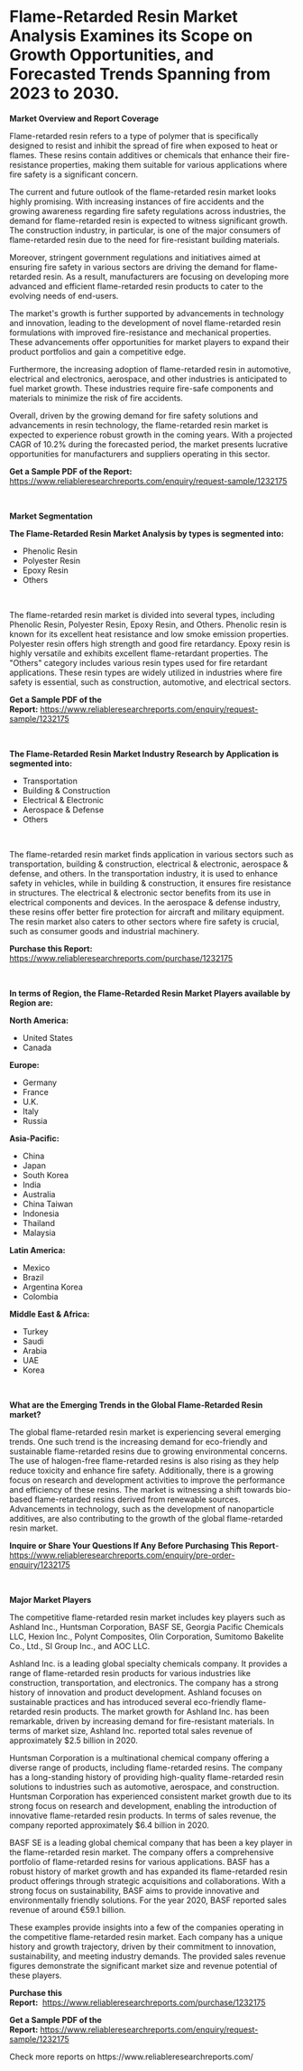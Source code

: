 <p><h1>Flame-Retarded Resin Market Analysis Examines its Scope on Growth Opportunities, and Forecasted Trends Spanning from 2023 to 2030.</h1></p><p><strong>Market Overview and Report Coverage</strong></p>
<p><p>Flame-retarded resin refers to a type of polymer that is specifically designed to resist and inhibit the spread of fire when exposed to heat or flames. These resins contain additives or chemicals that enhance their fire-resistance properties, making them suitable for various applications where fire safety is a significant concern.</p><p>The current and future outlook of the flame-retarded resin market looks highly promising. With increasing instances of fire accidents and the growing awareness regarding fire safety regulations across industries, the demand for flame-retarded resin is expected to witness significant growth. The construction industry, in particular, is one of the major consumers of flame-retarded resin due to the need for fire-resistant building materials.</p><p>Moreover, stringent government regulations and initiatives aimed at ensuring fire safety in various sectors are driving the demand for flame-retarded resin. As a result, manufacturers are focusing on developing more advanced and efficient flame-retarded resin products to cater to the evolving needs of end-users.</p><p>The market's growth is further supported by advancements in technology and innovation, leading to the development of novel flame-retarded resin formulations with improved fire-resistance and mechanical properties. These advancements offer opportunities for market players to expand their product portfolios and gain a competitive edge.</p><p>Furthermore, the increasing adoption of flame-retarded resin in automotive, electrical and electronics, aerospace, and other industries is anticipated to fuel market growth. These industries require fire-safe components and materials to minimize the risk of fire accidents.</p><p>Overall, driven by the growing demand for fire safety solutions and advancements in resin technology, the flame-retarded resin market is expected to experience robust growth in the coming years. With a projected CAGR of 10.2% during the forecasted period, the market presents lucrative opportunities for manufacturers and suppliers operating in this sector.</p></p>
<p><strong>Get a Sample PDF of the Report:</strong> <a href="https://www.reliableresearchreports.com/enquiry/request-sample/1232175">https://www.reliableresearchreports.com/enquiry/request-sample/1232175</a></p>
<p>&nbsp;</p>
<p><strong>Market Segmentation</strong></p>
<p><strong>The Flame-Retarded Resin Market Analysis by types is segmented into:</strong></p>
<p><ul><li>Phenolic Resin</li><li>Polyester Resin</li><li>Epoxy Resin</li><li>Others</li></ul></p>
<p>&nbsp;</p>
<p><p>The flame-retarded resin market is divided into several types, including Phenolic Resin, Polyester Resin, Epoxy Resin, and Others. Phenolic resin is known for its excellent heat resistance and low smoke emission properties. Polyester resin offers high strength and good fire retardancy. Epoxy resin is highly versatile and exhibits excellent flame-retardant properties. The "Others" category includes various resin types used for fire retardant applications. These resin types are widely utilized in industries where fire safety is essential, such as construction, automotive, and electrical sectors.</p></p>
<p><strong>Get a Sample PDF of the Report:</strong>&nbsp;<a href="https://www.reliableresearchreports.com/enquiry/request-sample/1232175">https://www.reliableresearchreports.com/enquiry/request-sample/1232175</a></p>
<p>&nbsp;</p>
<p><strong>The Flame-Retarded Resin Market Industry Research by Application is segmented into:</strong></p>
<p><ul><li>Transportation</li><li>Building & Construction</li><li>Electrical & Electronic</li><li>Aerospace & Defense</li><li>Others</li></ul></p>
<p>&nbsp;</p>
<p><p>The flame-retarded resin market finds application in various sectors such as transportation, building & construction, electrical & electronic, aerospace & defense, and others. In the transportation industry, it is used to enhance safety in vehicles, while in building & construction, it ensures fire resistance in structures. The electrical & electronic sector benefits from its use in electrical components and devices. In the aerospace & defense industry, these resins offer better fire protection for aircraft and military equipment. The resin market also caters to other sectors where fire safety is crucial, such as consumer goods and industrial machinery.</p></p>
<p><strong>Purchase this Report:</strong>&nbsp; <a href="https://www.reliableresearchreports.com/purchase/1232175">https://www.reliableresearchreports.com/purchase/1232175</a></p>
<p>&nbsp;</p>
<p><strong>In terms of Region, the Flame-Retarded Resin Market Players available by Region are:</strong></p>
<p>
    <p> <strong> North America: </strong>
        <ul>
            <li>United States</li>
            <li>Canada</li>
        </ul>
        </p> 
    <p> <strong> Europe: </strong>
        <ul>
            <li>Germany</li>
            <li>France</li>
            <li>U.K.</li>
            <li>Italy</li>
            <li>Russia</li>
        </ul>
        </p> 
    <p> <strong> Asia-Pacific: </strong>
        <ul>
            <li>China</li>
            <li>Japan</li>
            <li>South Korea</li>
            <li>India</li>
            <li>Australia</li>
            <li>China Taiwan</li>
            <li>Indonesia</li>
            <li>Thailand</li>
            <li>Malaysia</li>
        </ul>
        </p> 
    <p> <strong> Latin America: </strong>
        <ul>
            <li>Mexico</li>
            <li>Brazil</li>
            <li>Argentina Korea</li>
            <li>Colombia</li>
        </ul>
        </p> 
    <p> <strong> Middle East & Africa: </strong>
        <ul>
            <li>Turkey</li>
            <li>Saudi</li>
            <li>Arabia</li>
            <li>UAE</li>
            <li>Korea</li>
        </ul>
    </p>
    </p>
<p>&nbsp;</p>
<p><strong>What are the Emerging Trends in the Global Flame-Retarded Resin market?</strong></p>
<p><p>The global flame-retarded resin market is experiencing several emerging trends. One such trend is the increasing demand for eco-friendly and sustainable flame-retarded resins due to growing environmental concerns. The use of halogen-free flame-retarded resins is also rising as they help reduce toxicity and enhance fire safety. Additionally, there is a growing focus on research and development activities to improve the performance and efficiency of these resins. The market is witnessing a shift towards bio-based flame-retarded resins derived from renewable sources. Advancements in technology, such as the development of nanoparticle additives, are also contributing to the growth of the global flame-retarded resin market.</p></p>
<p><strong>Inquire or Share Your Questions If Any Before Purchasing This Report</strong>- <a href="https://www.reliableresearchreports.com/enquiry/pre-order-enquiry/1232175">https://www.reliableresearchreports.com/enquiry/pre-order-enquiry/1232175</a></p>
<p>&nbsp;</p>
<p><strong>Major Market Players</strong></p>
<p><p>The competitive flame-retarded resin market includes key players such as Ashland Inc., Huntsman Corporation, BASF SE, Georgia Pacific Chemicals LLC, Hexion Inc., Polynt Composites, Olin Corporation, Sumitomo Bakelite Co., Ltd., SI Group Inc., and AOC LLC. </p><p>Ashland Inc. is a leading global specialty chemicals company. It provides a range of flame-retarded resin products for various industries like construction, transportation, and electronics. The company has a strong history of innovation and product development. Ashland focuses on sustainable practices and has introduced several eco-friendly flame-retarded resin products. The market growth for Ashland Inc. has been remarkable, driven by increasing demand for fire-resistant materials. In terms of market size, Ashland Inc. reported total sales revenue of approximately $2.5 billion in 2020.</p><p>Huntsman Corporation is a multinational chemical company offering a diverse range of products, including flame-retarded resins. The company has a long-standing history of providing high-quality flame-retarded resin solutions to industries such as automotive, aerospace, and construction. Huntsman Corporation has experienced consistent market growth due to its strong focus on research and development, enabling the introduction of innovative flame-retarded resin products. In terms of sales revenue, the company reported approximately $6.4 billion in 2020.</p><p>BASF SE is a leading global chemical company that has been a key player in the flame-retarded resin market. The company offers a comprehensive portfolio of flame-retarded resins for various applications. BASF has a robust history of market growth and has expanded its flame-retarded resin product offerings through strategic acquisitions and collaborations. With a strong focus on sustainability, BASF aims to provide innovative and environmentally friendly solutions. For the year 2020, BASF reported sales revenue of around €59.1 billion.</p><p>These examples provide insights into a few of the companies operating in the competitive flame-retarded resin market. Each company has a unique history and growth trajectory, driven by their commitment to innovation, sustainability, and meeting industry demands. The provided sales revenue figures demonstrate the significant market size and revenue potential of these players.</p></p>
<p><strong>Purchase this Report:</strong>&nbsp;&nbsp;<a href="https://www.reliableresearchreports.com/purchase/1232175">https://www.reliableresearchreports.com/purchase/1232175</a></p>
<p></p>
<p><strong>Get a Sample PDF of the Report:</strong>&nbsp;<a href="https://www.reliableresearchreports.com/enquiry/request-sample/1232175">https://www.reliableresearchreports.com/enquiry/request-sample/1232175</a></p>
<p>Check more reports on https://www.reliableresearchreports.com/</p>
